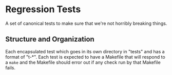 # Regression Tests
A set of canonical tests to make sure that we're not horribly breaking things.

## Structure and Organization
Each encapsulated test which goes in its own directory in "tests" and has a format of "t-*". Each test is expected to have a Makefile that will respond to a `make` and the Makefile should error out if any check run by that Makefile fails.
